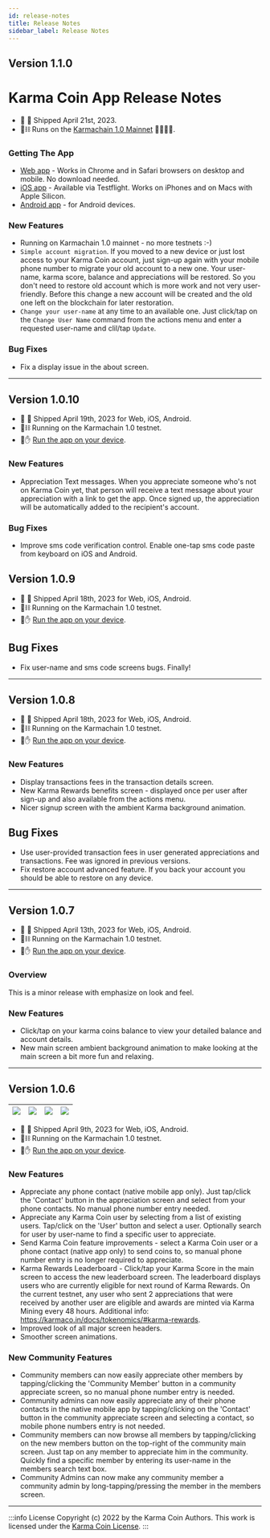 ```yaml
---
id: release-notes
title: Release Notes
sidebar_label: Release Notes
---
```



## Version 1.1.0
# Karma Coin App Release Notes
- 🚛 🥂 Shipped April 21st, 2023.
- 🧱⛓️ Runs on the [Karmachain 1.0 Mainnet](https://chain.karmaco.in/) 🎉🍾🎊🥳.

### Getting The App
- [Web app](https://app.karmaco.in) - Works in Chrome and in Safari browsers on desktop and mobile. No download needed.
- [iOS app](https://apple.co/3LUannD) - Available via Testflight. Works on iPhones and on Macs with Apple Silicon.
- [Android app](https://bit.ly/3FPWRxE) - for Android devices.

### New Features
- Running on Karmachain 1.0 mainnet - no more testnets :-)
- `Simple account migration`. If you moved to a new device or just lost access to your Karma Coin account, just sign-up again with your mobile phone number to migrate your old account to a new one. Your user-name, karma score, balance and appreciations will be restored. So you don't need to restore old account which is more work and not very user-friendly. Before this change a new account will be created and the old one left on the blockchain for later restoration.
- `Change your user-name` at any time to an available one. Just click/tap on the `Change User Name` command from the actions menu and enter a requested user-name and clil/tap `Update`.

### Bug Fixes
- Fix a display issue in the about screen.

---

## Version 1.0.10
- 🚛 🥂 Shipped April 19th, 2023 for Web, iOS, Android.
- 🧱⛓️ Running on the Karmachain 1.0 testnet.
- 📱✋ [Run the app on your device](https://karmaco.in/testnet).

### New Features
- Appreciation Text messages. When you appreciate someone who's not on Karma Coin yet, that person will receive a text message about your appreciation with a link to get the app. Once signed up, the appreciation will be automatically added to the recipient's account.


### Bug Fixes
- Improve sms code verification control. Enable one-tap sms code paste from keyboard on iOS and Android. 

## Version 1.0.9
- 🚛 🥂 Shipped April 18th, 2023 for Web, iOS, Android.
- 🧱⛓️ Running on the Karmachain 1.0 testnet.
- 📱✋ [Run the app on your device](https://karmaco.in/testnet).


## Bug Fixes
- Fix user-name and sms code screens bugs. Finally!

----

## Version 1.0.8
- 🚛 🥂 Shipped April 18th, 2023 for Web, iOS, Android.
- 🧱⛓️ Running on the Karmachain 1.0 testnet.
- 📱✋ [Run the app on your device](https://karmaco.in/testnet).

### New Features
- Display transactions fees in the transaction details screen.
- New Karma Rewards benefits screen - displayed once per user after sign-up and also available from the actions menu.
- Nicer signup screen with the ambient Karma background animation.

## Bug Fixes
- Use user-provided transaction fees in user generated appreciations and transactions. Fee was ignored in previous versions.
- Fix restore account advanced feature. If you back your account you should be able to restore on any device.

---

## Version 1.0.7
- 🚛 🥂 Shipped April 13th, 2023 for Web, iOS, Android.
- 🧱⛓️ Running on the Karmachain 1.0 testnet.
- 📱✋ [Run the app on your device](https://karmaco.in/testnet).

### Overview
This is a minor release with emphasize on look and feel.

### New Features
- Click/tap on your karma coins balance to view your detailed balance and account details.
- New main screen ambient background animation to make looking at the main screen a bit more fun and relaxing.

---

## Version 1.0.6

| ![](/main.png)   	 | ![](/appreciate.png)	 | ![](/members.png)	 | ![](/send.png) |
|--------------------|-----------------------|--------------------|----------------|

- 🚛 🥂 Shipped April 9th, 2023 for Web, iOS, Android.
- 🧱⛓️ Running on the Karmachain 1.0 testnet.
- 📱✋ [Run the app on your device](https://karmaco.in/testnet).

### New Features
- Appreciate any phone contact (native mobile app only). Just tap/click the 'Contact' button in the appreciation screen and select from your phone contacts. No manual phone number entry needed.
- Appreciate any Karma Coin user by selecting from a list of existing users. Tap/click on the 'User' button and select a user. Optionally search for user by user-name to find a specific user to appreciate.
- Send Karma Coin feature improvements - select a Karma Coin user or a phone contact (native app only) to send coins to, so manual phone number entry is no longer required to appreciate.
- Karma Rewards Leaderboard - Click/tap your Karma Score in the main screen to access the new leaderboard screen. The leaderboard displays users who are currently eligible for next round of Karma Rewards. On the current testnet, any user who sent 2 appreciations that were received by another user are eligible and awards are minted via Karma Mining every 48 hours. Additional info: https://karmaco.in/docs/tokenomics/#karma-rewards.
- Improved look of all major screen headers.
- Smoother screen animations.

### New Community Features
- Community members can now easily appreciate other members by tapping/clicking the 'Community Member' button in a community appreciate screen, so no manual phone number entry is needed.
- Community admins can now easily appreciate any of their phone contacts in the native mobile app by tapping/clicking on the 'Contact' button in the community appreciate screen and selecting a contact, so mobile phone numbers entry is not needed.
- Community members can now browse all members by tapping/clicking on the new members button on the top-right of the community main screen. Just tap on any member to appreciate him in the community. Quickly find a specific member by entering its user-name in the members search text box.
- Community Admins can now make any community member a community admin by long-tapping/pressing the member in the members screen.

---
:::info License
Copyright (c) 2022 by the Karma Coin Authors. This work is licensed under the [Karma Coin License](/docs/license).
:::
